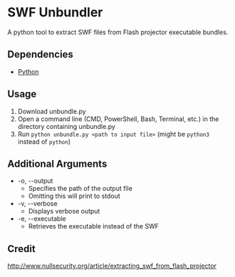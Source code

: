 # SWF Unbundler
A python tool to extract SWF files from Flash projector executable bundles.

## Dependencies
- [Python](https://www.python.org/downloads)

## Usage
1. Download unbundle.py
2. Open a command line (CMD, PowerShell, Bash, Terminal, etc.) in the directory containing unbundle.py
3. Run `python unbundle.py <path to input file>` (might be `python3` instead of `python`)

## Additional Arguments
- \-o, \--output
	+ Specifies the path of the output file
	+ Omitting this will print to stdout
- \-v, \--verbose
	+ Displays verbose output
- \-e, \--executable
	+ Retrieves the executable instead of the SWF

## Credit
http://www.nullsecurity.org/article/extracting_swf_from_flash_projector
